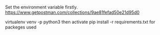Set the environment variable firstly.
https://www.getpostman.com/collections/9ae81fefad50e21d95d0

virtualenv venv -p python3
  then activate
pip install -r requirements.txt
  for packeges used
